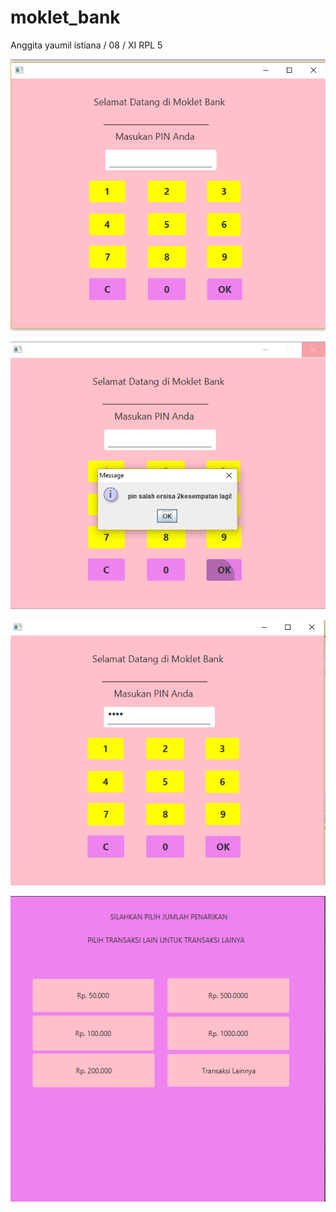 # moklet_bank
Anggita yaumil istiana / 08 / XI RPL 5



 ![Alt text](https://github.com/istianaa/moklet_bank/blob/master/bank1.PNG)
 
 
 
 ![Alt text](https://github.com/istianaa/moklet_bank/blob/master/bank2.PNG)
 
 
 
 ![Alt text](https://github.com/istianaa/moklet_bank/blob/master/bank3.PNG)
 
 
 
 ![Alt text](https://github.com/istianaa/moklet_bank/blob/master/bank4.PNG)

